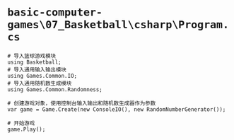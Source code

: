 # `basic-computer-games\07_Basketball\csharp\Program.cs`

```
# 导入篮球游戏模块
using Basketball;
# 导入通用输入输出模块
using Games.Common.IO;
# 导入通用随机数生成模块
using Games.Common.Randomness;

# 创建游戏对象，使用控制台输入输出和随机数生成器作为参数
var game = Game.Create(new ConsoleIO(), new RandomNumberGenerator());

# 开始游戏
game.Play();
```